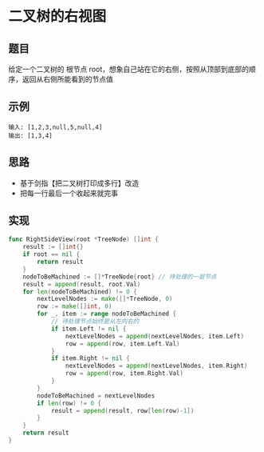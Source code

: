 # 二叉树的右视图

## 题目

给定一个二叉树的 根节点 root，想象自己站在它的右侧，按照从顶部到底部的顺序，返回从右侧所能看到的节点值

## 示例

```
输入: [1,2,3,null,5,null,4]
输出: [1,3,4]
```

## 思路

* 基于剑指【把二叉树打印成多行】改造
* 把每一行最后一个收起来就完事

## 实现

```go
func RightSideView(root *TreeNode) []int {
	result := []int{}
	if root == nil {
		return result
	}
	nodeToBeMachined := []*TreeNode{root} // 待处理的一层节点
	result = append(result, root.Val)
	for len(nodeToBeMachined) != 0 {
		nextLevelNodes := make([]*TreeNode, 0)
		row := make([]int, 0)
		for _, item := range nodeToBeMachined {
			// 待处理节点始终是从左向右的
			if item.Left != nil {
				nextLevelNodes = append(nextLevelNodes, item.Left)
				row = append(row, item.Left.Val)
			}
			if item.Right != nil {
				nextLevelNodes = append(nextLevelNodes, item.Right)
				row = append(row, item.Right.Val)
			}
		}
		nodeToBeMachined = nextLevelNodes
		if len(row) != 0 {
			result = append(result, row[len(row)-1])
		}
	}
	return result
}
```